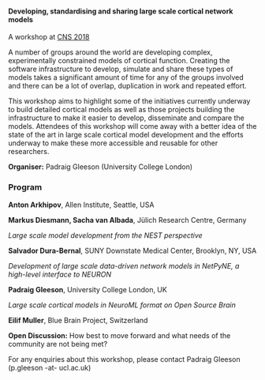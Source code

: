 

#### Developing, standardising and sharing large scale cortical network models


A workshop at [CNS 2018](http://www.cnsorg.org/cns-2018-workshops)

A number of groups around the world are developing complex, experimentally constrained models of cortical function. Creating the software infrastructure to develop, simulate and share these types of models takes a significant amount of time for any of the groups involved and there can be a lot of overlap, duplication in work and repeated effort. 

This workshop aims to highlight some of the initiatives currently underway to build detailed cortical models as well as those projects building the infrastructure to make it easier to develop, disseminate and compare the models. Attendees of this workshop will come away with a better idea of the state of the art in large scale cortical model development and the efforts underway to make these more accessible and reusable for other researchers. 


**Organiser:** Padraig Gleeson (University College London)

### Program


**Anton Arkhipov**, Allen Institute, Seattle, USA

**Markus Diesmann, Sacha van Albada**, Jülich Research Centre, Germany

*Large scale model development from the NEST perspective*

**Salvador Dura-Bernal**, SUNY Downstate Medical Center, Brooklyn, NY, USA

*Development of large scale data-driven network models in NetPyNE, a high-level interface to NEURON*

**Padraig Gleeson**, University College London, UK

*Large scale cortical models in NeuroML format on Open Source Brain*

**Eilif Muller**, Blue Brain Project, Switzerland

**Open Discussion:** How best to move forward and what needs of the community are not being met?


For any enquiries about this workshop, please contact Padraig Gleeson (p.gleeson -at- ucl.ac.uk)

